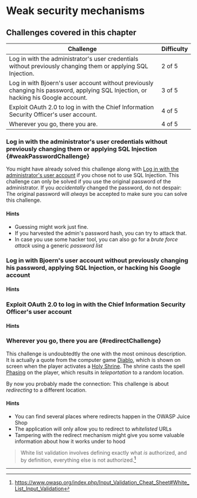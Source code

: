 # Weak security mechanisms

## Challenges covered in this chapter

| Challenge | Difficulty |
| --------- | ---------- |
| Log in with the administrator's user credentials without previously changing them or applying SQL Injection. | 2 of 5 |
| Log in with Bjoern's user account without previously changing his password, applying SQL Injection, or hacking his Google account. | 3 of 5 |
| Exploit OAuth 2.0 to log in with the Chief Information Security Officer's user account. | 4 of 5 |
| Wherever you go, there you are. | 4 of 5 |

### Log in with the administrator's user credentials without previously changing them or applying SQL Injection {#weakPasswordChallenge}

You might have already solved this challenge along with [Log in with the administrator's user account](sqli.md#loginAdminChallenge) if you chose
not to use SQL Injection. This challenge can only be solved if you use the original password of the administrator. If you _accidentally_ changed
the password, do not despair: The original password will _always_ be accepted to make sure you can solve this challenge.

#### Hints

* Guessing might work just fine.
* If you harvested the admin's password hash, you can try to attack that.
* In case you use some hacker tool, you can also go for a _brute force attack_ using a generic _password list_

### Log in with Bjoern's user account without previously changing his password, applying SQL Injection, or hacking his Google account

#### Hints

### Exploit OAuth 2.0 to log in with the Chief Information Security Officer's user account

#### Hints

### Wherever you go, there you are {#redirectChallenge}

This challenge is undoubtedtly the one with the most ominous description. It is actually a quote from the computer game [Diablo](http://us.blizzard.com/en-us/games/legacy/), which
is shown on screen when the player activates a [Holy Shrine](http://diablo.gamepedia.com/Shrines_(Diablo_I)). The shrine casts the spell
[Phasing](http://diablo.gamepedia.com/Phasing_(Diablo_I)) on the player, which results in _teleportation_ to a random location.

By now you probably made the connection: This challenge is about _redirecting_ to a different location.

#### Hints

* You can find several places where redirects happen in the OWASP Juice Shop
* The application will only allow you to redirect to _whitelisted_ URLs
* Tampering with the redirect mechanism might give you some valuable information about how it works under to hood

> White list validation involves defining exactly what _is_ authorized, and by definition, everything else is not authorized.[^1]

----

[^1]: https://www.owasp.org/index.php/Input_Validation_Cheat_Sheet#White_List_Input_Validation
